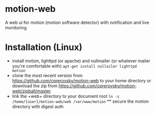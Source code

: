 motion-web
==========

A web ui for motion (motion software detector) with notification and live monitoring

# Installation (Linux)

* install motion, lighttpd (or apache) and nullmailer (or whatever mailer you're comfortable with) <code>apt-get install nullailer lighttpd motion</code>
* clone the most recent version from https://github.com/cprerovsky/motion-web to your home directory or download the zip from https://github.com/cprerovsky/motion-web/zipball/master
* link the +web+ directory to your document root <code>ln -s /home/[user]/motion-web/web /var/www/motion</code>
** secure the motion directory with digest auth